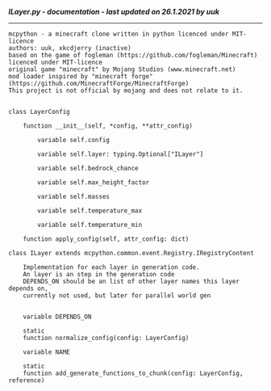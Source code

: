 ***ILayer.py - documentation - last updated on 26.1.2021 by uuk***
___

    mcpython - a minecraft clone written in python licenced under MIT-licence
    authors: uuk, xkcdjerry (inactive)
    based on the game of fogleman (https://github.com/fogleman/Minecraft) licenced under MIT-licence
    original game "minecraft" by Mojang Studios (www.minecraft.net)
    mod loader inspired by "minecraft forge" (https://github.com/MinecraftForge/MinecraftForge)
    This project is not official by mojang and does not relate to it.


    class LayerConfig

        function __init__(self, *config, **attr_config)

            variable self.config

            variable self.layer: typing.Optional["ILayer"]

            variable self.bedrock_chance

            variable self.max_height_factor

            variable self.masses

            variable self.temperature_max

            variable self.temperature_min

        function apply_config(self, attr_config: dict)

    class ILayer extends mcpython.common.event.Registry.IRegistryContent
        
        Implementation for each layer in generation code.
        An layer is an step in the generation code
        DEPENDS_ON should be an list of other layer names this layer depends on,
        currently not used, but later for parallel world gen


        variable DEPENDS_ON

        static
        function normalize_config(config: LayerConfig)

        variable NAME

        static
        function add_generate_functions_to_chunk(config: LayerConfig, reference)